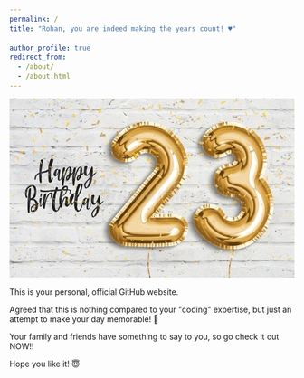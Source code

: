 ```yaml
---
permalink: /
title: "Rohan, you are indeed making the years count! ♥️"

author_profile: true
redirect_from: 
  - /about/
  - /about.html
---
```



<img src="/images/HBD.JPG">







This is your personal, official GitHub website. 

Agreed that this is nothing compared to your "coding" expertise, but just an attempt to make your day memorable! 🥰




Your family and friends have something to say to you, so go check it out NOW!! 


Hope you like it! 😇 
